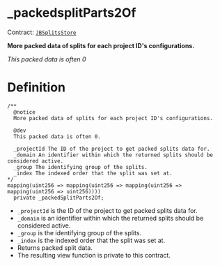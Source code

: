 # _packedsplitParts2Of

Contract: [`JBSplitsStore`](../)​‌

**More packed data of splits for each project ID's configurations.**

_This packed data is often 0_

# Definition

```solidity
/** 
  @notice
  More packed data of splits for each project ID's configurations.

  @dev
  This packed data is often 0.

  _projectId The ID of the project to get packed splits data for.
  _domain An identifier within which the returned splits should be considered active.
  _group The identifying group of the splits.
  _index The indexed order that the split was set at.
*/
mapping(uint256 => mapping(uint256 => mapping(uint256 => mapping(uint256 => uint256))))
  private _packedSplitParts2Of;
```

* `_projectId` is the ID of the project to get packed splits data for.
* `_domain` is an identifier within which the returned splits should be considered active.
* `_group` is the identifying group of the splits.
* `_index` is the indexed order that the split was set at.
* Returns packed split data.
* The resulting view function is private to this contract.
